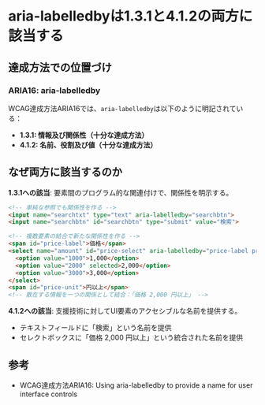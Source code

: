 # aria-labelledbyは1.3.1と4.1.2の両方に該当する

## 達成方法での位置づけ

### ARIA16: aria-labelledby
WCAG達成方法ARIA16では、`aria-labelledby`は以下のように明記されている：

- **1.3.1: 情報及び関係性（十分な達成方法）**
- **4.1.2: 名前、役割及び値（十分な達成方法）**

## なぜ両方に該当するのか

**1.3.1への該当**: 要素間のプログラム的な関連付けで、関係性を明示する。

```html
<!-- 単純な参照でも関係性を作る -->
<input name="searchtxt" type="text" aria-labelledby="searchbtn">
<input name="searchbtn" id="searchbtn" type="submit" value="検索">

<!-- 複数要素の結合で新たな関係性を作る -->
<span id="price-label">価格</span>
<select name="amount" id="price-select" aria-labelledby="price-label price-select price-unit">
  <option value="1000">1,000</option>
  <option value="2000" selected>2,000</option>
  <option value="3000">3,000</option>
</select>
<span id="price-unit">円以上</span>
<!-- 散在する情報を一つの関係として結合：「価格 2,000 円以上」 -->
```

**4.1.2への該当**: 支援技術に対してUI要素のアクセシブルな名前を提供する。
- テキストフィールドに「検索」という名前を提供
- セレクトボックスに「価格 2,000 円以上」という統合された名前を提供

## 参考
- WCAG達成方法ARIA16: Using aria-labelledby to provide a name for user interface controls